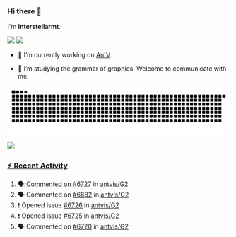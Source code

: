 ### Hi there 👋

I'm **interstellarmt**.

[![](https://img.shields.io/endpoint?url=https://awards.antv.vision/interstellarmt-g2-contributor.json)](https://github.com/antvis/g2)
[![](https://img.shields.io/endpoint?url=https://awards.antv.vision/interstellarmt-gpt-vis-contributor.json)](https://github.com/antvis/gpt-vis)

- 🔭 I’m currently working on [AntV](https://github.com/antvis).

- 📖 I’m studying the grammar of graphics. Welcome to communicate with me.

![](https://raw.githubusercontent.com/interstellarmt/interstellarmt/refs/heads/output/github-contribution-grid-snake.svg)
<div>
  <a href="https://github.com/interstellarmt">
  <img height="180em" src="https://github-readme-stats-eight-theta.vercel.app/api?username=interstellarmt&show_icons=true&include_all_commits=true&count_private=true&theme=tokyonight"/>
</div>
    
### :zap: Recent Activity

<!--START_SECTION:activity-->
1. 🗣 Commented on [#6727](https://github.com/antvis/G2/pull/6727#issuecomment-2767953125) in [antvis/G2](https://github.com/antvis/G2)
2. 🗣 Commented on [#6682](https://github.com/antvis/G2/issues/6682#issuecomment-2767852053) in [antvis/G2](https://github.com/antvis/G2)
3. ❗ Opened issue [#6726](https://github.com/antvis/G2/issues/6726) in [antvis/G2](https://github.com/antvis/G2)
4. ❗ Opened issue [#6725](https://github.com/antvis/G2/issues/6725) in [antvis/G2](https://github.com/antvis/G2)
5. 🗣 Commented on [#6720](https://github.com/antvis/G2/issues/6720#issuecomment-2765245517) in [antvis/G2](https://github.com/antvis/G2)
<!--END_SECTION:activity-->

